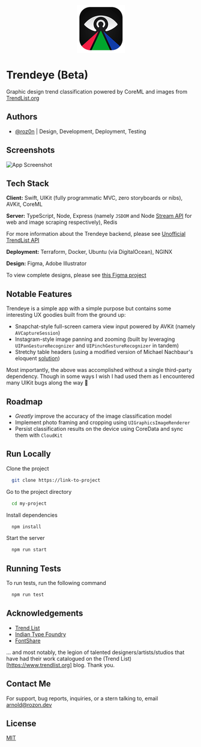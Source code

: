 <p align="center" width="100%">
    <img width="128px" height="128px" src="./README-Icon.png"> 
</p>

# Trendeye (Beta)
Graphic design trend classification powered by CoreML and images from [TrendList.org](https://www.trendlist.org)

## Authors
- [@roz0n](https://www.linkedin.com/in/rozon)
| Design, Development, Deployment, Testing

## Screenshots
![App Screenshot](https://via.placeholder.com/468x300?text=App+Screenshot+Here)

## Tech Stack
**Client:** Swift, UIKit (fully programmatic MVC, zero storyboards or nibs), AVKit, CoreML

**Server:** TypeScript, Node, Express (namely `JSDOM` and Node [Stream API](https://nodejs.org/api/stream.html#stream_stream) for web and image scraping respectively), Redis

For more information about the Trendeye backend, please see [Unofficial TrendList API](https://github.com/roz0n/trendlist-api)

**Deployment:** Terraform, Docker, Ubuntu (via DigitalOcean), NGINX

**Design:** Figma, Adobe Illustrator

To view complete designs, please see [this Figma project](https://www.figma.com/file/yb2EerWCmNrCjhuYVYR150/TRENDEYE-iOS-App?node-id=321%3A582)

## Notable Features
Trendeye is a simple app with a simple purpose but contains some interesting UX goodies built from the ground up:

- Snapchat-style full-screen camera view input powered by AVKit (namely `AVCaptureSession`)
- Instagram-style image panning and zooming (built by leveraging `UIPanGestureRecognizer` and `UIPinchGestureRecognizer` in tandem)
- Stretchy table headers (using a modified version of Michael Nachbaur's eloquent [solution](https://nachbaur.com/2020/05/06/stretchable-tableview-header/))

Most importantly, the above was accomplished without a single third-party dependency. Though in some ways I wish I had used them as I encountered many UIKit bugs along the way 🌝

## Roadmap
- *Greatly* improve the accuracy of the image classification model
- Implement photo framing and cropping using `UIGraphicsImageRenderer`
- Persist classification results on the device using CoreData and sync them with `CloudKit`

## Run Locally
Clone the project

```bash
  git clone https://link-to-project
```

Go to the project directory

```bash
  cd my-project
```

Install dependencies

```bash
  npm install
```

Start the server

```bash
  npm run start
```

## Running Tests
To run tests, run the following command

```bash
  npm run test
```

## Acknowledgements
 - [Trend List](https://www.trendlist.org/)
 - [Indian Type Foundry](https://www.indiantypefoundry.com/)
 - [FontShare](https://www.fontshare.com/)

 ... and most notably, the legion of talented designers/artists/studios that have had their work catalogued on the (Trend List)[https://www.trendlist.org] blog. Thank you.

## Contact Me
For support, bug reports, inquiries, or a stern talking to, email arnold@rozon.dev

## License
[MIT](https://choosealicense.com/licenses/mit/)